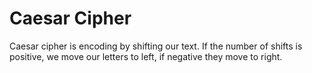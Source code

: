 # Caesar Cipher

Caesar cipher is encoding by shifting our text. If the number of shifts is positive, we move our letters to left, if negative they move to right.
